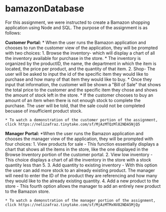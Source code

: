 # bamazonDatabase

For this assignment, we were instructed to create a Bamazon shopping application using Node and SQL. The purpose of the assignment is as follows:

**Customer Portal:**
    * When the user runs the Bamazon application and chooses to run the customer view of the application, they will be prompted with two choices:
        1. Browse the inventory- which will display a chart of all the inventory available for purchase in the store. 
            * The inventory is organized by the productID, the name, the department in which the item is located, the price per product, and the quantity of that item.
        2. Shop- The user will be asked to input the id of the specific item they would like to purchase and how many of that item they would like to buy.
            * Once they input that information, the customer will be shown a "Bill of Sale" that shows the total price to the customer and the specific item they chose and shows the amount of stock left in the store. 
            * If the customer chooses to buy an amount of an item when there is not enough stock to complete the purchase. The user will be told, that the sale could not be completed becuase of insufficient product stock. 

    * To watch a demonstration of the customer portion of the assignment, click https://nelizafraz.tinytake.com/sf/MjAzMTQzMl82NDA5NjQ5
   

**Manager Portal:**
    *When the user runs the Bamazon application and chooses the manager view of the application, they will be prompted with four choices:
        1. View products for sale - This function essentially displays a chart that shows all the items in the store, like the one displayed in the Browse Inventory portion of the customer portal.
        2. View low inventory - This choice displays a chart of all the inventory in the store with a stock quantity less than 5.
        3. Add quantity to existing inventory - With this option the user can add more stock to an already existing product. The manager will need to enter the ID of the product they are referencing and how many they would like to the already existing quantity. 
        4. Add a new product to the store - This fourth option allows the manager to add an entirely new product to the Bamazon store. 
    
    * To watch a demonstration of the manager portion of the assignment, click https://nelizafraz.tinytake.com/sf/MjAzMTMxNV82NDA5MjQy
